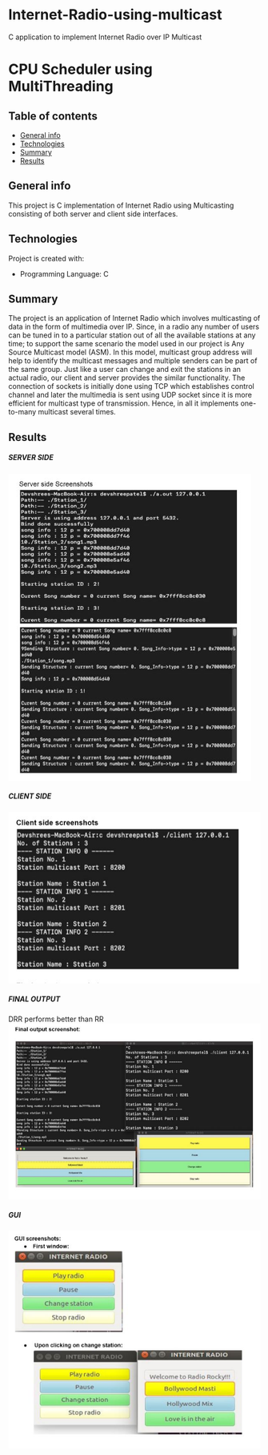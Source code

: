 # Internet-Radio-using-multicast
C application to implement Internet Radio over IP Multicast

# CPU Scheduler using MultiThreading

## Table of contents
* [General info](#general-info)
* [Technologies](#technologies)
* [Summary](#Summary)
* [Results](#Results)


## General info
This project is C implementation of Internet Radio using Multicasting consisting of both server and client side interfaces.

## Technologies
Project is created with:
* Programming Language: C 


## Summary
The project is an application of Internet Radio which involves multicasting of data in the form of
multimedia over IP. Since, in a radio any number of users can be tuned in to a particular station
out of all the available stations at any time; to support the same scenario the model used in our
project is Any Source Multicast model (ASM). In this model, multicast group address will help to
identify the multicast messages and multiple senders can be part of the same group. Just like a
user can change and exit the stations in an actual radio, our client and server provides the
similar functionality. The connection of sockets is initially done using TCP which establishes
control channel and later the multimedia is sent using UDP socket since it is more efficient for
multicast type of transmission. Hence, in all it implements one-to-many multicast several times.

## Results

##### SERVER SIDE 
![Alt Text](https://github.com/MuskanM1/Internet-Radio-using-multicast/blob/master/docs/screenshots/server.JPG)

##### CLIENT SIDE
![Alt Text](https://github.com/MuskanM1/Internet-Radio-using-multicast/blob/master/docs/screenshots/client.JPG)

##### FINAL OUTPUT
DRR performs better than RR
![Alt Text](https://github.com/MuskanM1/Internet-Radio-using-multicast/blob/master/docs/screenshots/final.JPG)

##### GUI 
![Alt Text](https://github.com/MuskanM1/Internet-Radio-using-multicast/blob/master/docs/screenshots/GUI.JPG)

